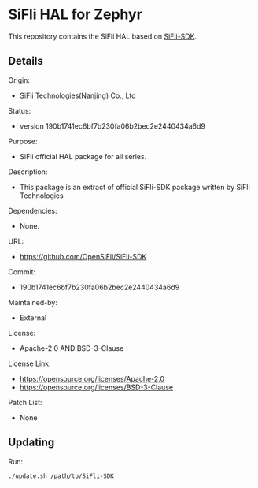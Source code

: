 # SiFli HAL for Zephyr

This repository contains the SiFli HAL based on
[SiFli-SDK](https://github.com/OpenSiFli/SiFli-SDK).

## Details

Origin:

- SiFli Technologies(Nanjing) Co., Ltd 

Status:

- version 190b1741ec6bf7b230fa06b2bec2e2440434a6d9

Purpose:

- SiFli official HAL package for all series.

Description:

- This package is an extract of official SiFli-SDK package written by SiFli Technologies

Dependencies:

- None.

URL:

- https://github.com/OpenSiFli/SiFli-SDK

Commit:

- 190b1741ec6bf7b230fa06b2bec2e2440434a6d9

Maintained-by:

- External

License:

- Apache-2.0 AND BSD-3-Clause

License Link:

- https://opensource.org/licenses/Apache-2.0
- https://opensource.org/licenses/BSD-3-Clause

Patch List:

- None

## Updating

Run:

```shell
./update.sh /path/to/SiFli-SDK
```
